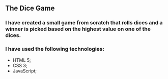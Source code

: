 ## The Dice Game

### I have created a small game from scratch that rolls dices and a winner is picked based on the highest value on one of the dices.
### I have used the following technologies:
- HTML 5;
- CSS 3;
- JavaScript;